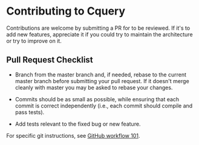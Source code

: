 # Contributing to Cquery

Contributions are welcome by submitting a PR for to be reviewed. If it's to add new features, appreciate it if you could try to maintain the architecture or try to improve on it.

## Pull Request Checklist

- Branch from the master branch and, if needed, rebase to the current master branch before submitting your pull request. If it doesn't merge cleanly with master you may be asked to rebase your changes.

- Commits should be as small as possible, while ensuring that each commit is correct independently (i.e., each commit should compile and pass tests).

- Add tests relevant to the fixed bug or new feature.

For specific git instructions, see [GitHub workflow 101](https://github.com/servo/servo/wiki/GitHub-workflow).
